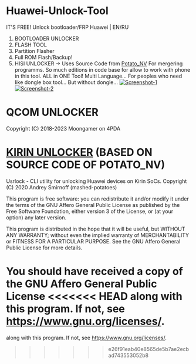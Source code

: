 # Huawei-Unlock-Tool
IT'S FREE!
Unlock bootloader/FRP Huawei | EN/RU
1. BOOTLOADER UNLOCKER
2. FLASH TOOL
3. Partition Flasher
4. Full ROM Flash/Backup!
5. HISI UNLOCKER -> Uses Source Code from <a href="https://github.com/mashed-potatoes/PotatoNV">Potato_NV</a> For mergering programms.
So much editions in code base for allow to work with phone in this tool. ALL in ONE Tool! Multi Language...
For peoples who need like dongle box tool... But without dongle...
<a href="https://ibb.co/jWGcqwN"><img src="https://i.ibb.co/4KyjxRW/Screenshot-2.png" alt="Screenshot-1" border="0"></a>
<a href="https://imgbb.com/"><img src="https://i.ibb.co/TY35QM6/Screenshot-2.png" alt="Screenshot-2" border="0"></a>

# QCOM UNLOCKER
Copyright (C) 2018-2023 Moongamer on 4PDA

# <a href="https://github.com/mashed-potatoes/PotatoNV">KIRIN UNLOCKER</a> (BASED ON SOURCE CODE OF POTATO_NV)
Usrlock - CLI utility for unlocking Huawei devices on Kirin SoCs.
Copyright (C) 2020  Andrey Smirnoff (mashed-potatoes)

This program is free software: you can redistribute it and/or modify
it under the terms of the GNU Affero General Public License as published
by the Free Software Foundation, either version 3 of the License, or
(at your option) any later version.

This program is distributed in the hope that it will be useful,
but WITHOUT ANY WARRANTY; without even the implied warranty of
MERCHANTABILITY or FITNESS FOR A PARTICULAR PURPOSE.  See the
GNU Affero General Public License for more details.

You should have received a copy of the GNU Affero General Public License
<<<<<<< HEAD
along with this program.  If not, see <https://www.gnu.org/licenses/>.
=======
along with this program.  If not, see <https://www.gnu.org/licenses/>.
>>>>>>> e26f91eab40e8565de5b7ae2ecbad743553052b8
